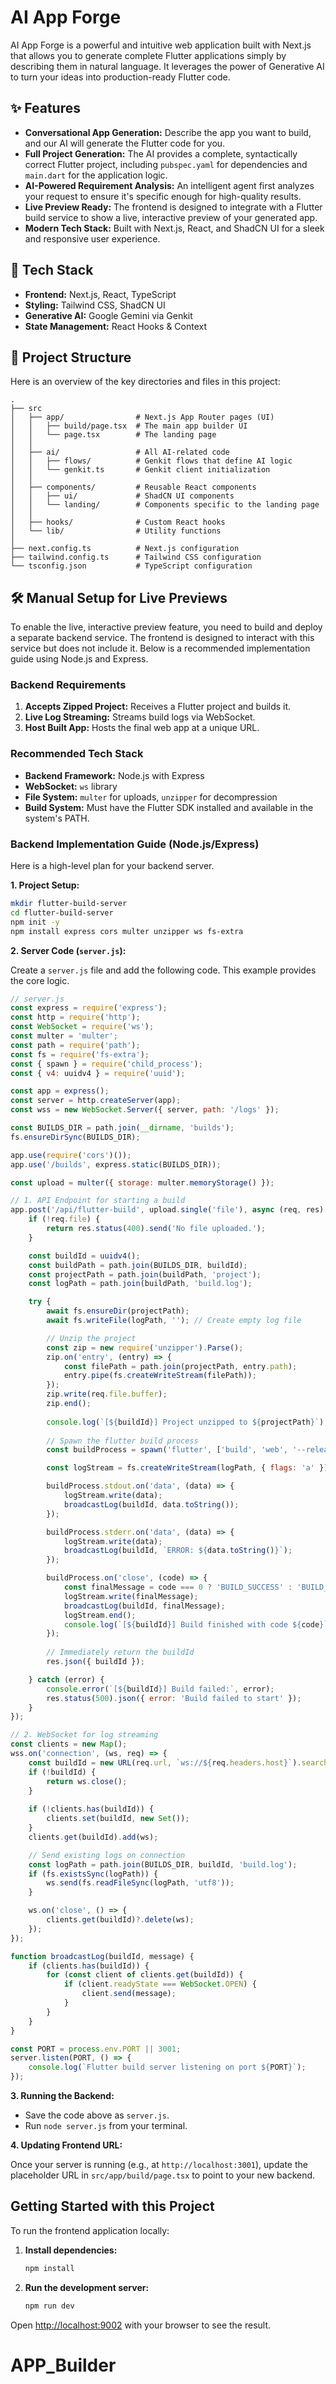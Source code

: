 # AI App Forge

AI App Forge is a powerful and intuitive web application built with Next.js that allows you to generate complete Flutter applications simply by describing them in natural language. It leverages the power of Generative AI to turn your ideas into production-ready Flutter code.

## ✨ Features

- **Conversational App Generation:** Describe the app you want to build, and our AI will generate the Flutter code for you.
- **Full Project Generation:** The AI provides a complete, syntactically correct Flutter project, including `pubspec.yaml` for dependencies and `main.dart` for the application logic.
- **AI-Powered Requirement Analysis:** An intelligent agent first analyzes your request to ensure it's specific enough for high-quality results.
- **Live Preview Ready:** The frontend is designed to integrate with a Flutter build service to show a live, interactive preview of your generated app.
- **Modern Tech Stack:** Built with Next.js, React, and ShadCN UI for a sleek and responsive user experience.

## 🚀 Tech Stack

- **Frontend:** Next.js, React, TypeScript
- **Styling:** Tailwind CSS, ShadCN UI
- **Generative AI:** Google Gemini via Genkit
- **State Management:** React Hooks & Context

## 📁 Project Structure

Here is an overview of the key directories and files in this project:

```
.
├── src
│   ├── app/                # Next.js App Router pages (UI)
│   │   ├── build/page.tsx  # The main app builder UI
│   │   └── page.tsx        # The landing page
│   │
│   ├── ai/                 # All AI-related code
│   │   ├── flows/          # Genkit flows that define AI logic
│   │   └── genkit.ts       # Genkit client initialization
│   │
│   ├── components/         # Reusable React components
│   │   ├── ui/             # ShadCN UI components
│   │   └── landing/        # Components specific to the landing page
│   │
│   ├── hooks/              # Custom React hooks
│   └── lib/                # Utility functions
│
├── next.config.ts          # Next.js configuration
├── tailwind.config.ts      # Tailwind CSS configuration
└── tsconfig.json           # TypeScript configuration
```

## 🛠️ Manual Setup for Live Previews

To enable the live, interactive preview feature, you need to build and deploy a separate backend service. The frontend is designed to interact with this service but does not include it. Below is a recommended implementation guide using Node.js and Express.

### Backend Requirements

1.  **Accepts Zipped Project:** Receives a Flutter project and builds it.
2.  **Live Log Streaming:** Streams build logs via WebSocket.
3.  **Host Built App:** Hosts the final web app at a unique URL.

### Recommended Tech Stack

- **Backend Framework:** Node.js with Express
- **WebSocket:** `ws` library
- **File System:** `multer` for uploads, `unzipper` for decompression
- **Build System:** Must have the Flutter SDK installed and available in the system's PATH.

### Backend Implementation Guide (Node.js/Express)

Here is a high-level plan for your backend server.

**1. Project Setup:**

```bash
mkdir flutter-build-server
cd flutter-build-server
npm init -y
npm install express cors multer unzipper ws fs-extra
```

**2. Server Code (`server.js`):**

Create a `server.js` file and add the following code. This example provides the core logic.

```javascript
// server.js
const express = require('express');
const http = require('http');
const WebSocket = require('ws');
const multer = 'multer';
const path = require('path');
const fs = require('fs-extra');
const { spawn } = require('child_process');
const { v4: uuidv4 } = require('uuid');

const app = express();
const server = http.createServer(app);
const wss = new WebSocket.Server({ server, path: '/logs' });

const BUILDS_DIR = path.join(__dirname, 'builds');
fs.ensureDirSync(BUILDS_DIR);

app.use(require('cors')());
app.use('/builds', express.static(BUILDS_DIR));

const upload = multer({ storage: multer.memoryStorage() });

// 1. API Endpoint for starting a build
app.post('/api/flutter-build', upload.single('file'), async (req, res) => {
    if (!req.file) {
        return res.status(400).send('No file uploaded.');
    }

    const buildId = uuidv4();
    const buildPath = path.join(BUILDS_DIR, buildId);
    const projectPath = path.join(buildPath, 'project');
    const logPath = path.join(buildPath, 'build.log');

    try {
        await fs.ensureDir(projectPath);
        await fs.writeFile(logPath, ''); // Create empty log file

        // Unzip the project
        const zip = new require('unzipper').Parse();
        zip.on('entry', (entry) => {
            const filePath = path.join(projectPath, entry.path);
            entry.pipe(fs.createWriteStream(filePath));
        });
        zip.write(req.file.buffer);
        zip.end();
        
        console.log(`[${buildId}] Project unzipped to ${projectPath}`);
        
        // Spawn the flutter build process
        const buildProcess = spawn('flutter', ['build', 'web', '--release'], { cwd: projectPath });

        const logStream = fs.createWriteStream(logPath, { flags: 'a' });

        buildProcess.stdout.on('data', (data) => {
            logStream.write(data);
            broadcastLog(buildId, data.toString());
        });

        buildProcess.stderr.on('data', (data) => {
            logStream.write(data);
            broadcastLog(buildId, `ERROR: ${data.toString()}`);
        });

        buildProcess.on('close', (code) => {
            const finalMessage = code === 0 ? 'BUILD_SUCCESS' : 'BUILD_ERROR';
            logStream.write(finalMessage);
            broadcastLog(buildId, finalMessage);
            logStream.end();
            console.log(`[${buildId}] Build finished with code ${code}`);
        });
        
        // Immediately return the buildId
        res.json({ buildId });

    } catch (error) {
        console.error(`[${buildId}] Build failed:`, error);
        res.status(500).json({ error: 'Build failed to start' });
    }
});

// 2. WebSocket for log streaming
const clients = new Map();
wss.on('connection', (ws, req) => {
    const buildId = new URL(req.url, `ws://${req.headers.host}`).searchParams.get('buildId');
    if (!buildId) {
        return ws.close();
    }
    
    if (!clients.has(buildId)) {
        clients.set(buildId, new Set());
    }
    clients.get(buildId).add(ws);

    // Send existing logs on connection
    const logPath = path.join(BUILDS_DIR, buildId, 'build.log');
    if (fs.existsSync(logPath)) {
        ws.send(fs.readFileSync(logPath, 'utf8'));
    }

    ws.on('close', () => {
        clients.get(buildId)?.delete(ws);
    });
});

function broadcastLog(buildId, message) {
    if (clients.has(buildId)) {
        for (const client of clients.get(buildId)) {
            if (client.readyState === WebSocket.OPEN) {
                client.send(message);
            }
        }
    }
}

const PORT = process.env.PORT || 3001;
server.listen(PORT, () => {
    console.log(`Flutter build server listening on port ${PORT}`);
});
```

**3. Running the Backend:**

*   Save the code above as `server.js`.
*   Run `node server.js` from your terminal.

**4. Updating Frontend URL:**

Once your server is running (e.g., at `http://localhost:3001`), update the placeholder URL in `src/app/build/page.tsx` to point to your new backend.

## Getting Started with this Project

To run the frontend application locally:

1.  **Install dependencies:**
    ```bash
    npm install
    ```

2.  **Run the development server:**
    ```bash
    npm run dev
    ```

Open [http://localhost:9002](http://localhost:9002) with your browser to see the result.
# APP_Builder
